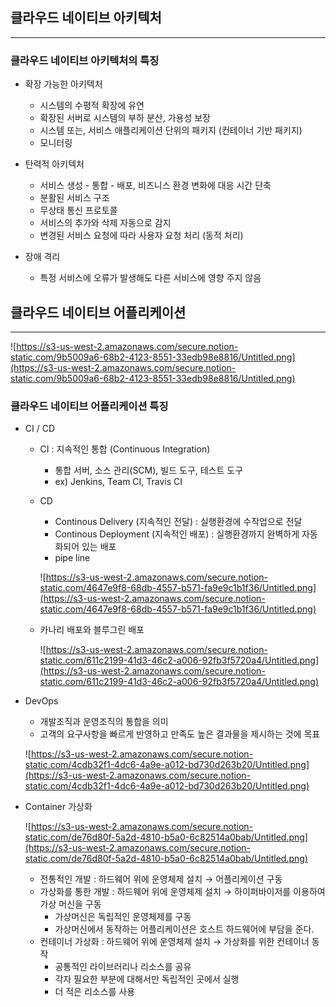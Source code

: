 ## 클라우드 네이티브 아키텍처

---

### 클라우드 네이티브 아키텍처의 특징

- 확장 가능한 아키텍처
    - 시스템의 수평적 확장에 유연
    - 확장된 서버로 시스템의 부하 분산, 가용성 보장
    - 시스템 또는, 서비스 애플리케이션 단위의 패키지 (컨테이너 기반 패키지)
    - 모니터링
	
- 탄력적 아키텍처
    - 서비스 생성 - 통합 - 배포, 비즈니스 환경 변화에 대응 시간 단축
    - 분활된 서비스 구조
    - 무상태 통신 프로토콜
    - 서비스의 추가와 삭제 자동으로 감지
    - 변경된 서비스 요청에 따라 사용자 요청 처리 (동적 처리)
	
- 장애 격리
    - 특정 서비스에 오류가 발생해도 다른 서비스에 영향 주지 않음
	
## 클라우드 네이티브 어플리케이션

---

![https://s3-us-west-2.amazonaws.com/secure.notion-static.com/9b5009a6-68b2-4123-8551-33edb98e8816/Untitled.png](https://s3-us-west-2.amazonaws.com/secure.notion-static.com/9b5009a6-68b2-4123-8551-33edb98e8816/Untitled.png)

### 클라우드 네이티브 어플리케이션 특징

- CI / CD
    - CI : 지속적인 통합 (Continuous Integration)
        - 통합 서버, 소스 관리(SCM), 빌드 도구, 테스트 도구
        - ex) Jenkins, Team CI, Travis CI
    - CD
        - Continous Delivery (지속적인 전달) : 실행환경에 수작업으로 전달
        - Continous Deployment (지속적인 배포) : 실행환경까지 완벽하게 자동화되어 있는 배포
        - pipe line
        
        ![https://s3-us-west-2.amazonaws.com/secure.notion-static.com/4647e9f8-68db-4557-b571-fa9e9c1b1f36/Untitled.png](https://s3-us-west-2.amazonaws.com/secure.notion-static.com/4647e9f8-68db-4557-b571-fa9e9c1b1f36/Untitled.png)
        
    - 카나리 배포와 블루그린 배포
        
        ![https://s3-us-west-2.amazonaws.com/secure.notion-static.com/611c2199-41d3-46c2-a006-92fb3f5720a4/Untitled.png](https://s3-us-west-2.amazonaws.com/secure.notion-static.com/611c2199-41d3-46c2-a006-92fb3f5720a4/Untitled.png)
        
- DevOps
    - 개발조직과 운영조직의 통합을 의미
    - 고객의 요구사항을 빠르게 반영하고 만족도 높은 결과물을 제시하는 것에 목표
    
    ![https://s3-us-west-2.amazonaws.com/secure.notion-static.com/4cdb32f1-4dc6-4a9e-a012-bd730d263b20/Untitled.png](https://s3-us-west-2.amazonaws.com/secure.notion-static.com/4cdb32f1-4dc6-4a9e-a012-bd730d263b20/Untitled.png)
    
- Container 가상화
    
    ![https://s3-us-west-2.amazonaws.com/secure.notion-static.com/de76d80f-5a2d-4810-b5a0-6c82514a0bab/Untitled.png](https://s3-us-west-2.amazonaws.com/secure.notion-static.com/de76d80f-5a2d-4810-b5a0-6c82514a0bab/Untitled.png)
    
    - 전통적인 개발 : 하드웨어 위에 운영체제 설치 → 어플리케이션 구동
    - 가상화를 통한 개발 : 하드웨어 위에 운영체제 설치 → 하이퍼바이저를 이용하여 가상 머신을 구동
        - 가상머신은 독립적인 운영체제를 구동
        - 가상머신에서 동작하는 어플리케이션은 호스트 하드웨어에 부담을 준다.
    - 컨테이너 가상화 : 하드웨어 위에 운영체제 설치 → 가상화를 위한 컨테이너 동작
        - 공통적인 라이브러리나 리소스를 공유
        - 각자 필요한 부분에 대해서만 독립적인 곳에서 실행
        - 더 적은 리소스를 사용